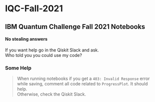 # IQC-Fall-2021
## IBM Quantum Challenge Fall 2021 Notebooks
#### **No stealing answers**
If you want help go in the Qiskit Slack and ask.  
Who told you you could use my code?

### Some Help
> When running notebooks if you get a ```403: Invalid Response``` error while saving,
comment all code related to ```ProgressPlot```. It should help.  
Otherwise, check the Qiskit Slack.  
